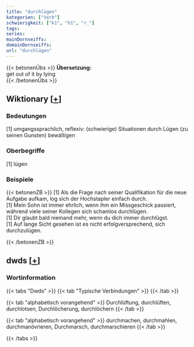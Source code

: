 ```yaml
---
title: "durchlügen"
kategorien: ["Verb"]
schwierigkeit: ["k1", "h1", "r_"]
tags:
series:
mainDornseiffs:
domainDornseiffs:
url: "durchlügen"
---
```


{{< betonenÜbs >}}
**Übersetzung:**  
get out of it  by lying  
{{< /betonenÜbs >}}

## Wiktionary [[+](https://de.wiktionary.org/wiki/durchlügen)]

### Bedeutungen
[1] umgangssprachlich, reflexiv: (schwierige) Situationen durch Lügen (zu seinen Gunsten) bewältigen  

### Oberbegriffe
[1] lügen  

### Beispiele
{{< betonenZB >}}
[1] Als die Frage nach seiner Qualifikation für die neue Aufgabe aufkam, log sich der Hochstapler einfach durch.  
[1] Mein Sohn ist immer ehrlich, wenn ihm ein Missgeschick passiert, während viele seiner Kollegen sich schamlos durchlügen.  
[1] Dir glaubt bald niemand mehr, wenn du dich immer durchlügst.  
[1] Auf lange Sicht gesehen ist es nicht erfolgversprechend, sich durchzulügen.  

{{< /betonenZB >}}


## dwds [[+](https://www.dwds.de/wb/durchlügen)]

### Wortinformation
{{< tabs "Dwds" >}}
{{< tab "Typische Verbindungen" >}}
{{< /tab >}}

{{< tab "alphabetisch vorangehend" >}}
Durchlüftung, durchlüften, durchlotsen, Durchlöcherung, durchlöchern
{{< /tab >}}

{{< tab "alphabetisch vorangehend" >}}
durchmachen, durchmahlen, durchmanövrieren, Durchmarsch, durchmarschieren
{{< /tab >}}

{{< /tabs >}}

